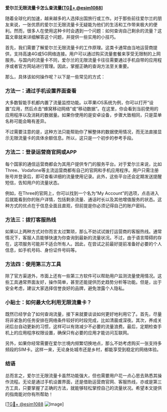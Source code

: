 **爱尔兰无限流量卡怎么查流量[[TG💪+ @esim1088](https://t.me/s/esim1088)]**

随着全球化的加速，越来越多的人选择出国旅行或工作。对于那些前往爱尔兰的朋友来说，一张优质的爱尔兰无限流量卡无疑能为他们的生活和工作带来极大的便利。然而，很多人在使用这种卡时会遇到一个问题：如何查询自己剩余的流量？这篇文章就来详细解答这个问题，并提供一些实用的小技巧。

首先，我们需要了解爱尔兰无限流量卡的工作原理。这类卡通常由当地运营商提供，支持高速4G或5G网络连接。用户可以通过购买流量套餐来享受无限制的上网服务。与国内的流量卡不同，爱尔兰的无限流量卡往往需要通过手机自带的应用程序或者官方网站进行管理。因此，掌握正确的查询方法至关重要。

那么，具体该如何操作呢？以下是一些常见的方式：

### 方法一：通过手机设置界面查看

大多数智能手机都内置了流量监控功能。以苹果iOS系统为例，你可以打开“设置”应用，然后点击“蜂窝移动网络”或“移动数据”。在这里，你会看到当前使用的应用程序以及消耗的数据量。如果你使用的是安卓设备，步骤大致相同，只是菜单名称可能会略有差异。

不过需要注意的是，这种方法只能帮助你了解整体的数据使用情况，而无法直接显示无限流量卡的具体余额信息。所以，这只是一个初步的参考手段。

### 方法二：登录运营商官网或APP

每个国家的通信运营商都会为其用户提供专门的服务平台。对于爱尔兰来说，比如Three、Vodafone等主流运营商都有自己的官网和手机应用程序。用户只需注册账号并登录后，即可查看详细的流量使用记录。此外，这些平台还会定期发送提醒短信，告知用户的流量状态。

例如，在Three的官网上，你可以找到一个名为“My Account”的选项，点击进入后就能看到你的账户详情，包括剩余流量、通话时长以及其他增值服务的状态。这种方式的优点在于信息全面且直观，但前提是你必须记得自己的账户密码。

### 方法三：拨打客服热线

如果以上两种方式对你而言太过繁琐，那么不妨试试拨打运营商的客服热线。通常情况下，客服人员能够快速为你查询到最新的流量状况。不过，由于语言障碍的存在，这项服务可能并不适合所有人。因此，在尝试之前最好提前准备好必要的个人信息，如手机号码、身份证件号码等。

### 方法四：使用第三方工具

除了官方渠道外，市面上还有一些第三方软件可以帮助用户监测流量使用情况。这些工具通常界面友好，操作简单，甚至还能提供历史趋势分析等功能。但是，出于安全考虑，建议大家选择信誉良好的品牌，避免泄露个人隐私。

### 小贴士：如何最大化利用无限流量卡？

既然已经学会了如何查询流量，接下来就要谈谈如何更好地利用它了。首先，尽量将非紧急的任务安排在网络条件较好的时段完成，比如清晨或深夜。其次，养成关闭后台自动更新的习惯，这样可以有效减少不必要的流量浪费。最后，定期检查手机上的应用程序权限设置，确保只有必要的应用才能访问互联网。

另外，如果你经常需要在爱尔兰境内频繁切换地点，那么不妨考虑购买一张支持多频段的SIM卡。这样一来，无论身处城市还是乡村，都能享受到稳定的网络体验。

### 结语

总而言之，爱尔兰无限流量卡虽然功能强大，但也需要用户花一点心思去熟悉其操作流程。无论是通过手机设置界面，还是借助运营商官网、客服热线，亦或是第三方工具，只要掌握了正确的方法，就能够轻松掌控自己的流量状况。希望本文提供的指南能对你有所帮助！

[[TG💪+ @esim1088](https://t.me/s/esim1088) ![Image](https://i.postimg.cc/4NQfJmqS/Snipaste-2025-05-13-00-14-12.png)]